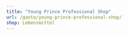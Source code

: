 ```yaml
---
title: "Young Prince Professional Shop"
url: /ganta/young-prince-professional-shop/
shop: Lebensmittel
---
```


